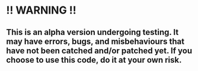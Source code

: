 # !! WARNING !!

## This is an alpha version undergoing testing. It may have errors, bugs, and misbehaviours that have not been catched and/or patched yet. If you choose to use this code, do it at your own risk. 
